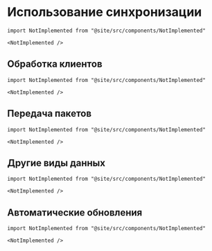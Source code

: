 # Использование синхронизации

```mdx-code-block
import NotImplemented from "@site/src/components/NotImplemented"

<NotImplemented />
```

## Обработка клиентов

```mdx-code-block
import NotImplemented from "@site/src/components/NotImplemented"

<NotImplemented />
```

## Передача пакетов

```mdx-code-block
import NotImplemented from "@site/src/components/NotImplemented"

<NotImplemented />
```

## Другие виды данных

```mdx-code-block
import NotImplemented from "@site/src/components/NotImplemented"

<NotImplemented />
```

## Автоматические обновления

```mdx-code-block
import NotImplemented from "@site/src/components/NotImplemented"

<NotImplemented />
```
